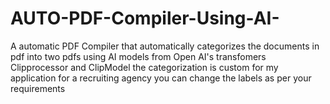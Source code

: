 # AUTO-PDF-Compiler-Using-AI-
A  automatic PDF Compiler that automatically categorizes the documents in pdf into two pdfs using AI models from Open AI's transfomers Clipprocessor and ClipModel the categorization is custom for my application for a recruiting agency you can change the labels as per your requirements
